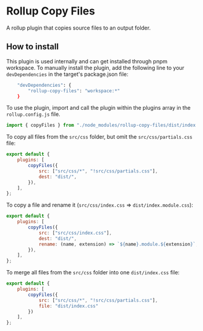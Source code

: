 # Rollup Copy Files

A rollup plugin that copies source files to an output folder.

## How to install

This plugin is used internally and can get installed through pnpm workspace.
To manually install the plugin, add the following line to your `devDependencies` in the target's package.json file:

```bash
    "devDependencies": {
        "rollup-copy-files": "workspace:*"
    }
```

To use the plugin, import and call the plugin within the plugins array in the `rollup.config.js` file.
```JavaScript
import { copyFiles } from "./node_modules/rollup-copy-files/dist/index.min.js";
```

To copy all files from the `src/css` folder, but omit the `src/css/partials.css` file:
```JavaScript
export default {
    plugins: [
        copyFiles({
            src: ["src/css/*", "!src/css/partials.css"],
            dest: "dist/",
        }),
    ],
};
```

To copy a file and rename it (`src/css/index.css` => `dist/index.module.css`):
```JavaScript
export default {
    plugins: [
        copyFiles({
            src: ["src/css/index.css"],
            dest: "dist/",
            rename: (name, extension) => `${name}.module.${extension}`,
        }),
    ],
};
```

To merge all files from the `src/css` folder into one `dist/index.css` file:
```JavaScript
export default {
    plugins: [
        copyFiles({
            src: ["src/css/*", "!src/css/partials.css"],
            file: "dist/index.css"
        })
    ],
};
```